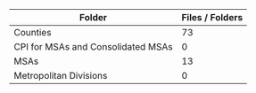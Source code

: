 | Folder                             |   Files / Folders |
|------------------------------------|-------------------|
| Counties                           |                73 |
| CPI for MSAs and Consolidated MSAs |                 0 |
| MSAs                               |                13 |
| Metropolitan Divisions             |                 0 |